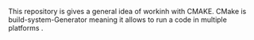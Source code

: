 This repository is gives a general idea of workinh with CMAKE.
CMake is build-system-Generator meaning it allows to run a code in multiple platforms .
